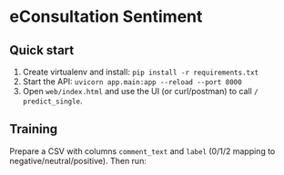 # eConsultation Sentiment

## Quick start
1. Create virtualenv and install: `pip install -r requirements.txt`
2. Start the API: `uvicorn app.main:app --reload --port 8000`
3. Open `web/index.html` and use the UI (or curl/postman) to call `/
predict_single`.

## Training
Prepare a CSV with columns `comment_text` and `label` (0/1/2 mapping to
negative/neutral/positive). Then run: